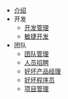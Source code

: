 * [介绍](README.md)
* 开发
  * [开发管理](dev/mgr.md)
  * [敏捷开发](dev/agile.md)
* 团队
  * [团队管理](team/mgr.md)
  * [人员招聘](team/hire.md)
  * [好坏产品经理](team/pm.md)
  * [好坏程序员](team/se.md)
  * [项目管理](team/project_mgr.md)
